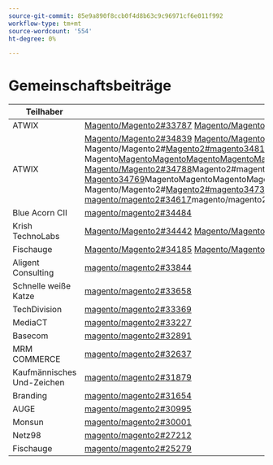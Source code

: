 ```yaml
---
source-git-commit: 85e9a890f8ccb0f4d8b63c9c96971cf6e011f992
workflow-type: tm+mt
source-wordcount: '554'
ht-degree: 0%

---
```

# Gemeinschaftsbeiträge

| Teilhaber | Pull-Anforderungen | Verwandte GitHub-Probleme |
| ------- | ------- | ------- |
| ATWIX | [Magento/Magento2#33787](https://github.com/magento/magento2/pull/33787) [Magento/Magento2#33662](https://github.com/magento/magento2/pull/33662)Magento/Magento2#33661[&#128279;](https://github.com/magento/magento2/pull/33661)Magento/Magento2#33431[Magento/Magento2#](https://github.com/magento/magento2/pull/33431)Magento/Magento2#33218[&#128279;](https://github.com/magento/magento2/pull/33232) 33214[ Magento/Magento2#](https://github.com/magento/magento2/pull/33218)32226[ Magento/Magento2#](https://github.com/magento/magento2/pull/33214)Magento/Magento 32139[&#128279;](https://github.com/magento/magento2/pull/32226) 32133[&#128279;](https://github.com/magento/magento2/pull/32139) 32117[&#128279;](https://github.com/magento/magento2/pull/32133) 32112[ Magento/Magento zu Magento#](https://github.com/magento/magento2/pull/32117)MagentoMagentoMagento#[33232](https://github.com/magento/magento2/pull/32112) MagentoMagento | [Magento/Magento2#33689](https://github.com/magento/magento2/issues/33689) [Magento/Magento2#33635](https://github.com/magento/magento2/issues/33635) [Magento/Magento2#33556](https://github.com/magento/magento2/issues/33556) [Magento/Magento2#33806](https://github.com/magento/magento2/issues/33806) [ 32381](https://github.com/magento/magento2/issues/32381) Magento/Magento2#[Magento/Magento2#33786](https://github.com/magento/magento2/issues/33786) [ 33785](https://github.com/magento/magento2/issues/33785) Magento/Magento2#[Magento/Magento2#33784](https://github.com/magento/magento2/issues/33784) [Magento/Magento2#33775](https://github.com/magento/magento2/issues/33775) |
| ATWIX | [Magento/Magento2#34839](https://github.com/magento/magento2/pull/34839) [Magento/Magento2#34827](https://github.com/magento/magento2/pull/34827)Magento/Magento2#34821[&#128279;](https://github.com/magento/magento2/pull/34821)Magento/Magento2#34820[Magento/Magento2#](https://github.com/magento/magento2/pull/34820)Magento/Magento2#34793[Magento/Magento2#](https://github.com/magento/magento2/pull/34819)Magento/Magento2#[Magento/Magento 34774](https://github.com/magento/magento2/pull/34793)Magento/Magento zu Magento#[MagentoMagentoMagento#](https://github.com/magento/magento2/pull/34788)MagentoMagento Magento/Magento2#[Magento2#magento34819](https://github.com/magento/magento2/pull/34781)magento/magento2#magentoMagentoMagentoMagento#2MagentoMagentoMagentoMagento#2MagentoMagentoMagentoMagentoMagento#2MagentoMagentoMagentoMagentoMagentoMagentoMagentoMagentoMagentoMagentoMagentoMagentoMagentoMagentoMagentoMagentoMagentoMagentoMagentoMagentoMagentoMagentoMagentoMagentoMagentoMagentoMagentoMagentoMagentoMagentoMagentoMagentoMagentoMagentoMagentoMagentoMagentoMagentoMagentoMagentoMagentoMagentoMagentoMagentoMagentoMagentoMagentoMagentoMagentoMagentoMagentoMagentoMagento Magento[MagentoMagentoMagentoMagentoMagentoMagentoMagento2#magentoMagento2#magentoMagentoMagento2#magentoMagento2#magentoMagentoMagentoMagentoMagento2#magentoMagentoMagentoMagentoMagentoMagentoMagento2#magentoMagentoMagentoMagentoMagentoMagento2 Magento/Magento2#34788](https://github.com/magento/magento2/pull/34774)Magento2#magento34781[magento/magento2#magentoMagentoMagentoMagento#2MagentoMagentoMagentoMagento#2MagentoMagentoMagentoMagentoMagento#2MagentoMagentoMagentoMagentoMagentoMagentoMagentoMagentoMagentoMagentoMagentoMagentoMagentoMagentoMagentoMagentoMagentoMagentoMagentoMagentoMagentoMagentoMagentoMagentoMagentoMagentoMagentoMagentoMagentoMagentoMagentoMagentoMagentoMagentoMagentoMagentoMagentoMagentoMagentoMagentoMagentoMagentoMagentoMagentoMagentoMagentoMagentoMagentoMagentoMagentoMagentoMagentoMagento Magento34769](https://github.com/magento/magento2/pull/34769)MagentoMagentoMagentoMagentoMagentoMagentoMagento2#magentoMagento2#magentoMagentoMagento2#magentoMagento2#magentoMagentoMagentoMagentoMagento2#magentoMagentoMagentoMagentoMagentoMagentoMagento2#magentoMagentoMagentoMagentoMagentoMagento2 Magento/Magento2#[Magento2#magento34737](https://github.com/magento/magento2/pull/34737)magento/magento2#magentoMagentoMagentoMagento#2MagentoMagentoMagentoMagento#2MagentoMagentoMagentoMagentoMagento#2MagentoMagentoMagentoMagentoMagentoMagentoMagentoMagentoMagentoMagentoMagentoMagentoMagentoMagentoMagentoMagentoMagentoMagentoMagentoMagentoMagentoMagentoMagentoMagentoMagentoMagentoMagentoMagentoMagentoMagentoMagentoMagentoMagentoMagentoMagentoMagentoMagentoMagentoMagentoMagentoMagentoMagentoMagentoMagentoMagentoMagentoMagentoMagentoMagentoMagentoMagentoMagentoMagento [magento/magento2#34617](https://github.com/magento/magento2/pull/34617)magento/magento2#[ 34522](https://github.com/magento/magento2/pull/34522) [ 34492](https://github.com/magento/magento2/pull/34492) [ 34491](https://github.com/magento/magento2/pull/34491) [ 34470](https://github.com/magento/magento2/pull/34470) [ 34419](https://github.com/magento/magento2/pull/34419) [ 34418](https://github.com/magento/magento2/pull/34418) [ 34410](https://github.com/magento/magento2/pull/34410) [ 34400](https://github.com/magento/magento2/pull/34400) [ 34346](https://github.com/magento/magento2/pull/34346) [ 34302](https://github.com/magento/magento2/pull/34302) [ 34298](https://github.com/magento/magento2/pull/34298) [ 34257](https://github.com/magento/magento2/pull/34257) [ 34256](https://github.com/magento/magento2/pull/34256) [ 34207](https://github.com/magento/magento2/pull/34207) [ 34152](https://github.com/magento/magento2/pull/34152) [ 34149](https://github.com/magento/magento2/pull/34149) [ 34128](https://github.com/magento/magento2/pull/34128) [ 34114](https://github.com/magento/magento2/pull/34114) [ 34113](https://github.com/magento/magento2/pull/34113) [ 34110](https://github.com/magento/magento2/pull/34110) [ 34099](https://github.com/magento/magento2/pull/34099) [ 34076](https://github.com/magento/magento2/pull/34076) [ 34075](https://github.com/magento/magento2/pull/34075) [ 34051](https://github.com/magento/magento2/pull/34051) [ 34022](https://github.com/magento/magento2/pull/34022) [ 33999](https://github.com/magento/magento2/pull/33999) [ 33787](https://github.com/magento/magento2/pull/33787) [ 33727](https://github.com/magento/magento2/pull/33727) [ 33683](https://github.com/magento/magento2/pull/33683) [ 33682](https://github.com/magento/magento2/pull/33682) [ 33662](https://github.com/magento/magento2/pull/33662) [ 33661](https://github.com/magento/magento2/pull/33661) [ 33571](https://github.com/magento/magento2/pull/33571) [ 33549](https://github.com/magento/magento2/pull/33549) [ 33547](https://github.com/magento/magento2/pull/33547) [ 33530](https://github.com/magento/magento2/pull/33530) [ 33454](https://github.com/magento/magento2/pull/33454) [ 33431](https://github.com/magento/magento2/pull/33431) [ 33232](https://github.com/magento/magento2/pull/33232) [ 33218](https://github.com/magento/magento2/pull/33218) [ 33214](https://github.com/magento/magento2/pull/33214) [ 33149](https://github.com/magento/magento2/pull/33149) [ 33124](https://github.com/magento/magento2/pull/33124) [ 33106](https://github.com/magento/magento2/pull/33106) [ 32999](https://github.com/magento/magento2/pull/32999) [ 32997](https://github.com/magento/magento2/pull/32997) [ 32986](https://github.com/magento/magento2/pull/32986) [ 32877](https://github.com/magento/magento2/pull/32877) [ 32792](https://github.com/magento/magento2/pull/32792) [ 32771](https://github.com/magento/magento2/pull/32771) [ 32282](https://github.com/magento/magento2/pull/32282) [ 32226](https://github.com/magento/magento2/pull/32226) [ 32139](https://github.com/magento/magento2/pull/32139) [ 32133](https://github.com/magento/magento2/pull/32133) [ 32117](https://github.com/magento/magento2/pull/32117) [ 32112](https://github.com/magento/magento2/pull/32112) [ 31963](https://github.com/magento/magento2/pull/31963) [ 31894](https://github.com/magento/magento2/pull/31894) [ 31877](https://github.com/magento/magento2/pull/31877) [ 31785](https://github.com/magento/magento2/pull/31785) [ 31774](https://github.com/magento/magento2/pull/31774) [ 31100](https://github.com/magento/magento2/pull/31100) [ 30803](https://github.com/magento/magento2/pull/30803) [ 30562](https://github.com/magento/magento2/pull/30562) [ 30526](https://github.com/magento/magento2/pull/30526) | [Magento/Magento2#34579](https://github.com/magento/magento2/issues/34579) [Magento/Magento2#34490](https://github.com/magento/magento2/issues/34490)Magento/Magento2#34422[&#128279;](https://github.com/magento/magento2/issues/34422)Magento/Magento2#34510[Magento/Magento2#](https://github.com/magento/magento2/issues/34510)Magento/Magento2#34511[Magento/Magento2#](https://github.com/magento/magento2/issues/34414)Magento/Magento2#[Magento/Magento 34317](https://github.com/magento/magento2/issues/34511)Magento/Magento zu Magento#[MagentoMagentoMagento#](https://github.com/magento/magento2/issues/34435)MagentoMagento Magento/Magento2#[Magento2#magento34414](https://github.com/magento/magento2/issues/34512)magento/magento2#magentoMagentoMagentoMagento#2MagentoMagentoMagentoMagento#2MagentoMagentoMagentoMagentoMagento#2MagentoMagentoMagentoMagentoMagentoMagentoMagentoMagentoMagentoMagentoMagentoMagentoMagentoMagentoMagentoMagentoMagentoMagentoMagentoMagentoMagentoMagentoMagentoMagentoMagentoMagentoMagentoMagentoMagentoMagentoMagentoMagentoMagentoMagentoMagentoMagentoMagentoMagentoMagentoMagentoMagentoMagentoMagentoMagentoMagentoMagentoMagentoMagentoMagentoMagentoMagentoMagentoMagento Magento/DevDocs#9248[magento/magento2#magento/magento2#magentoMagentoMagentoMagentoMagento2#magentoMagentoMagento2MagentoMagentoMagentoMagentoMagentoMagentoMagentoMagentoMagentoMagentoMagentoMagentoMagentoMagento2234435](https://github.com/magento/magento2/issues/34317)MagentoMagentoMagentoMagento22MagentoMagentoMagento2MagentoMagentoMagentoMagento2Magento2MagentoMagentoMagentoMagentoMagentoMagento2MagentoMagentoMagento22MagentoMagentoMagentoMagentoMagentoMagentoMagentoMagentoMagentoMagentoMagentoMagento2MagentoMagentoMagentoMagen34512[magento/magento2#32948](https://github.com/magento/magento2/issues/32948)magento/magento2#[ 26254](https://github.com/magento/magento2/issues/26254) [ 34316](https://github.com/magento/magento2/issues/34316) [ 34314](https://github.com/magento/magento2/issues/34314) [ 34313](https://github.com/magento/magento2/issues/34313) [ 34312](https://github.com/magento/magento2/issues/34312) [ 34311](https://github.com/magento/magento2/issues/34311) [ 34315](https://github.com/magento/magento2/issues/34315) [ 33747](https://github.com/magento/magento2/issues/33747) [ 33589](https://github.com/magento/magento2/issues/33589) [ 33689](https://github.com/magento/magento2/issues/33689) [ 33531](https://github.com/magento/magento2/issues/33531) [ 33635](https://github.com/magento/magento2/issues/33635) [ 33556](https://github.com/magento/magento2/issues/33556) [ 33806](https://github.com/magento/magento2/issues/33806) [ 32615](https://github.com/magento/magento2/issues/32615) [&#128279;](https://github.com/magento/devdocs/issues/9248) [ 32991](https://github.com/magento/magento2/issues/32991) [ 32821](https://github.com/magento/magento2/issues/32821) [ 33788](https://github.com/magento/magento2/issues/33788) [ 32381](https://github.com/magento/magento2/issues/32381) [ 33786](https://github.com/magento/magento2/issues/33786) [ 33785](https://github.com/magento/magento2/issues/33785) [ 33784](https://github.com/magento/magento2/issues/33784) [ 33775](https://github.com/magento/magento2/issues/33775) [ 33783](https://github.com/magento/magento2/issues/33783) [ 30828](https://github.com/magento/magento2/issues/30828) [ 33774](https://github.com/magento/magento2/issues/33774) [ 33773](https://github.com/magento/magento2/issues/33773) |
| Blue Acorn CII | [magento/magento2#34484](https://github.com/magento/magento2/pull/34484) |  |
| Krish TechnoLabs | [Magento/Magento2#34442](https://github.com/magento/magento2/pull/34442) [Magento/Magento2#34423](https://github.com/magento/magento2/pull/34423) [Magento/Magento2#34171](https://github.com/magento/magento2/pull/34171) [Magento/Magento2#34157](https://github.com/magento/magento2/pull/34157) |  |
| Fischauge | [Magento/Magento2#34185](https://github.com/magento/magento2/pull/34185) [Magento/Magento2#32720](https://github.com/magento/magento2/pull/32720) [Magento/Magento2#25279](https://github.com/magento/magento2/pull/25279) | [Magento/Magento2#34513](https://github.com/magento/magento2/issues/34513) [Magento/Magento2#34356](https://github.com/magento/magento2/issues/34356) [Magento/Magento2#29647](https://github.com/magento/magento2/issues/29647) [Magento/Magento2#30241](https://github.com/magento/magento2/issues/30241) |
| Aligent Consulting | [magento/magento2#33844](https://github.com/magento/magento2/pull/33844) |  |
| Schnelle weiße Katze | [magento/magento2#33658](https://github.com/magento/magento2/pull/33658) | [magento/magento2#33839](https://github.com/magento/magento2/issues/33839) |
| TechDivision | [magento/magento2#33369](https://github.com/magento/magento2/pull/33369) | [magento/magento2#34451](https://github.com/magento/magento2/issues/34451) |
| MediaCT | [magento/magento2#33227](https://github.com/magento/magento2/pull/33227) | [magento/magento2#33984](https://github.com/magento/magento2/issues/33984) |
| Basecom | [magento/magento2#32891](https://github.com/magento/magento2/pull/32891) | [magento/magento2#32885](https://github.com/magento/magento2/issues/32885) |
| MRM COMMERCE | [magento/magento2#32637](https://github.com/magento/magento2/pull/32637) | [magento/magento2#32636](https://github.com/magento/magento2/issues/32636) |
| Kaufmännisches Und-Zeichen | [magento/magento2#31879](https://github.com/magento/magento2/pull/31879) | [maritos/magento2-performance-fixes#4](https://github.com/maritos/magento2-performance-fixes/issues/4) |
| Branding | [magento/magento2#31654](https://github.com/magento/magento2/pull/31654) | [magento/magento2#30948](https://github.com/magento/magento2/issues/30948) |
| AUGE | [magento/magento2#30995](https://github.com/magento/magento2/pull/30995) | [Magento/Magento2#31019](https://github.com/magento/magento2/issues/31019) [Magento/Magento2#32625](https://github.com/magento/magento2/issues/32625) [Magento/Magento2#33696](https://github.com/magento/magento2/issues/33696) |
| Monsun | [magento/magento2#30001](https://github.com/magento/magento2/pull/30001) | [Magento/Magento-Semver#50](https://github.com/magento/magento-semver/issues/50) |
| Netz98 | [magento/magento2#27212](https://github.com/magento/magento2/pull/27212) | [magento/magento2#29609](https://github.com/magento/magento2/issues/29609) |
| Fischauge | [magento/magento2#25279](https://github.com/magento/magento2/pull/25279) | [Magento/Magento2#29647](https://github.com/magento/magento2/issues/29647) [Magento/Magento2#30241](https://github.com/magento/magento2/issues/30241) |
